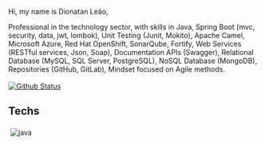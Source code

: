 Hi, my name is Dionatan Leão,

Professional in the technology sector, with skills in Java, Spring Boot (mvc, security, data, jwt, lombok), Unit Testing (Junit, Mokito), Apache Camel, Microsoft Azure, Red Hat OpenShift, SonarQube, Fortify, Web Services (RESTful services, Json, Soap), Documentation APIs (Swagger), Relational Database (MySQL, SQL Server, PostgreSQL), NoSQL Database (MongoDB), Repositories (GitHub, GitLab), Mindset focused on Agile methods.
<br/>
<br/>
[![Github Status](https://github-readme-stats.vercel.app/api?username=DionatanLeao&show_icons=true&title_color=00a6c0&icon_color=00a6c0&text_color=9f9f9f&bg_color=151515)](https://github.com/DionatanLeao/DionatanLeao)

## Techs

<img src="https://github.com/Quadrified/Quadrified/blob/master/assets/svg/dev/languages/java.svg" alt="java" style="vertical-align:top; margin:4px">&nbsp;
<!--img src="https://github.com/Quadrified/Quadrified/blob/master/assets/svg/dev/frameworks/%20angular.svg" style="vertical-align:top; margin:4px">&nbsp;
<img src="https://github.com/Quadrified/Quadrified/blob/master/assets/svg/dev/frameworks/react.svg" style="vertical-align:top; margin:4px"-->


